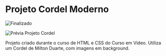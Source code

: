 # Projeto Cordel Moderno
![Finalizado](https://img.shields.io/badge/STATUS-FINALIZADO-success)

![Prévia Projeto Cordel](https://github.com/marioander/projeto-cordel/assets/105558288/cba2221c-cc43-437e-87ce-f6f9053f4fe8)

Projeto criado durante o curso de HTML e CSS do Curso em Vídeo. Utiliza um Cordel de Milton Duarte, com imagens em background.
